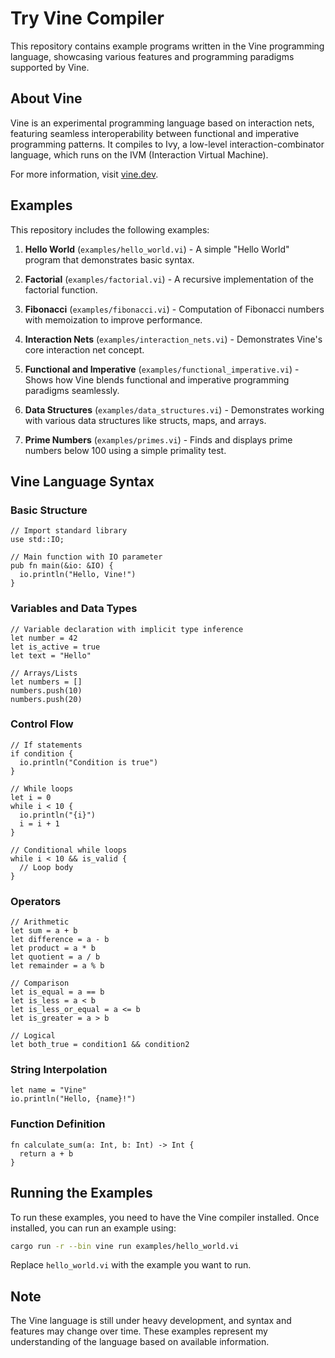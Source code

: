 # Try Vine Compiler

This repository contains example programs written in the Vine programming language, showcasing various features and programming paradigms supported by Vine.

## About Vine

Vine is an experimental programming language based on interaction nets, featuring seamless interoperability between functional and imperative programming patterns. It compiles to Ivy, a low-level interaction-combinator language, which runs on the IVM (Interaction Virtual Machine).

For more information, visit [vine.dev](https://vine.dev/).

## Examples

This repository includes the following examples:

1. **Hello World** (`examples/hello_world.vi`) - A simple "Hello World" program that demonstrates basic syntax.

2. **Factorial** (`examples/factorial.vi`) - A recursive implementation of the factorial function.

3. **Fibonacci** (`examples/fibonacci.vi`) - Computation of Fibonacci numbers with memoization to improve performance.

4. **Interaction Nets** (`examples/interaction_nets.vi`) - Demonstrates Vine's core interaction net concept.

5. **Functional and Imperative** (`examples/functional_imperative.vi`) - Shows how Vine blends functional and imperative programming paradigms seamlessly.

6. **Data Structures** (`examples/data_structures.vi`) - Demonstrates working with various data structures like structs, maps, and arrays.

7. **Prime Numbers** (`examples/primes.vi`) - Finds and displays prime numbers below 100 using a simple primality test.

## Vine Language Syntax

### Basic Structure

```vine
// Import standard library
use std::IO;

// Main function with IO parameter
pub fn main(&io: &IO) {
  io.println("Hello, Vine!")
}
```

### Variables and Data Types

```vine
// Variable declaration with implicit type inference
let number = 42
let is_active = true
let text = "Hello"

// Arrays/Lists
let numbers = []
numbers.push(10)
numbers.push(20)
```

### Control Flow

```vine
// If statements
if condition {
  io.println("Condition is true")
}

// While loops
let i = 0
while i < 10 {
  io.println("{i}")
  i = i + 1
}

// Conditional while loops
while i < 10 && is_valid {
  // Loop body
}
```

### Operators

```vine
// Arithmetic
let sum = a + b
let difference = a - b
let product = a * b
let quotient = a / b
let remainder = a % b

// Comparison
let is_equal = a == b
let is_less = a < b
let is_less_or_equal = a <= b
let is_greater = a > b

// Logical
let both_true = condition1 && condition2
```

### String Interpolation

```vine
let name = "Vine"
io.println("Hello, {name}!")
```

### Function Definition

```vine
fn calculate_sum(a: Int, b: Int) -> Int {
  return a + b
}
```

## Running the Examples

To run these examples, you need to have the Vine compiler installed. Once installed, you can run an example using:

```bash
cargo run -r --bin vine run examples/hello_world.vi
```

Replace `hello_world.vi` with the example you want to run.

## Note

The Vine language is still under heavy development, and syntax and features may change over time. These examples represent my understanding of the language based on available information.
